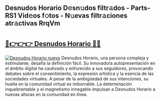 ## Desnudos Horario D𝚎sn𝚞dos filtr𝚊dos - Parts-RS1 Vid𝚎os f𝚘tos - N𝚞evas filtr𝚊ciones atr𝚊ctivas RrqVm

# <h2><a href="http://mb9tt7.tromn.icu/?c=Desnudos+Horario">🔗👉👉👉 Desnudos Horario 🔗🔗</a></h2>

[![Desnudos Horario nuevo](https://i.imgur.com/pEAQMta.gif)](http://mb9tt7.tromn.icu/?c=Desnudos+Horario)
Desnudos Horario, una persona compleja y estimulante, desafía la definición fácil. Su innovadora autopresentación en el ámbito digital ha cautivado y enfurecido a sus seguidores, provocando debates sobre el consentimiento, la expresión artística y la esencia de las sociedades virtuales. A pesar de la ambigüedad de sus intenciones, su huella en la comunidad virtual es imborrable. La determinación inquebrantable y el magnetismo innegable impulsan a Desnudos Horario a nuevas alturas en la comunidad en línea.
